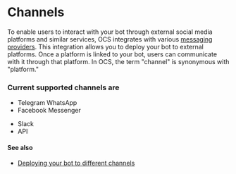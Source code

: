 # Channels

To enable users to interact with your bot through external social media platforms and similar services, OCS integrates with various [messaging providers][1]. This integration allows you to deploy your bot to external platforms. Once a platform is linked to your bot, users can communicate with it through that platform. In OCS, the term "channel" is synonymous with "platform."

### Current supported channels are
- Telegram
WhatsApp
- Facebook Messenger
<!-- - SureAdhere -->
- Slack
- API

#### See also
- [Deploying your bot to different channels](../how-to/deploy_to_different_channels.md)


[1]: ./messaging_providers.md
